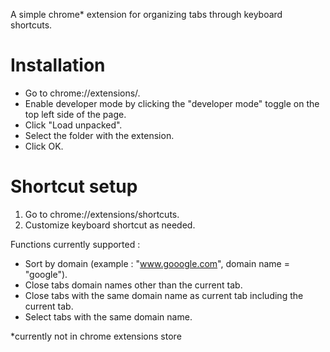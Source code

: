 
A simple chrome* extension for organizing tabs through keyboard shortcuts.

# Installation

- Go to chrome://extensions/.
- Enable developer mode by clicking the "developer mode" toggle on the top left side of the page.
- Click "Load unpacked".
- Select the folder with the extension.
- Click OK.



# Shortcut setup

1.  Go to chrome://extensions/shortcuts.
2.  Customize keyboard shortcut as needed.

Functions currently supported :

- Sort by domain (example : "www.gooogle.com", domain name = "google").
- Close tabs domain names other than the current tab.
- Close tabs with the same domain name as current tab including the current tab.
- Select tabs with the same domain name.


*currently not in chrome extensions store
